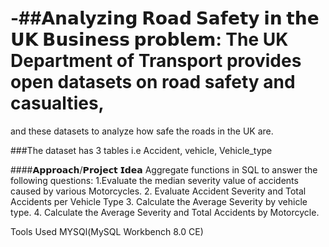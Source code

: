 # -##𝗔𝗻𝗮𝗹𝘆𝘇𝗶𝗻𝗴 𝗥𝗼𝗮𝗱 𝗦𝗮𝗳𝗲𝘁𝘆 𝗶𝗻 𝘁𝗵𝗲 𝗨𝗞 𝗕𝘂𝘀𝗶𝗻𝗲𝘀𝘀 𝗽𝗿𝗼𝗯𝗹𝗲𝗺: The UK Department of Transport provides open datasets on road safety and casualties, 
and these datasets to analyze how safe the roads in the UK are.

###The dataset has 3 tables i.e Accident, vehicle, Vehicle_type

####𝗔𝗽𝗽𝗿𝗼𝗮𝗰𝗵/𝗣𝗿𝗼𝗷𝗲𝗰𝘁 𝗜𝗱𝗲𝗮 Aggregate functions in SQL to answer the following questions: 
1.Evaluate the median severity value of accidents caused by various Motorcycles. 
2. Evaluate Accident Severity and Total Accidents per Vehicle Type 
3. Calculate the Average Severity by vehicle type.
4. Calculate the Average Severity and Total Accidents by Motorcycle.

Tools Used
MYSQl(MySQL Workbench 8.0 CE)
